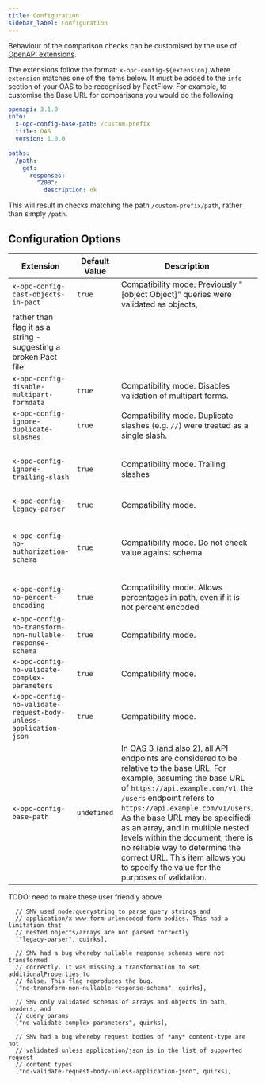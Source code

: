 ```yaml
---
title: Configuration
sidebar_label: Configuration
---
```


Behaviour of the comparison checks can be customised by the use of [OpenAPI extensions](https://swagger.io/docs/specification/v3_0/openapi-extensions/). 

The extensions follow the format: `x-opc-config-${extension}` where `extension` matches one of the items below. It must be added to the `info` section of your OAS to be recognised by PactFlow. For example, to customise the Base URL for comparisons you would do the following:

```yml
openapi: 3.1.0
info:
  x-opc-config-base-path: /custom-prefix
  title: OAS
  version: 1.0.0

paths:
  /path:
    get:
      responses:
        "200":
          description: ok
```

This will result in checks matching the path `/custom-prefix/path`, rather than simply `/path`.

## Configuration Options

| Extension | Default Value |Description|Example|
|--- |--- |--- |--- |
| `x-opc-config-cast-objects-in-pact` | `true` | Compatibility mode. Previously "[object Object]" queries were validated as objects,
  rather than flag it as a string - suggesting a broken Pact file |  |
| `x-opc-config-disable-multipart-formdata` | `true` | Compatibility mode. Disables validation of multipart forms. | |
| `x-opc-config-ignore-duplicate-slashes` | `true` | Compatibility mode. Duplicate slashes (e.g. `//`) were treated as a single slash. | `//` will be treated as `/` if enabled |
| `x-opc-config-ignore-trailing-slash` | `true` | Compatibility mode. Trailing slashes  | `/foo` and `/foo/` will be considered the same if enabled. |
| `x-opc-config-legacy-parser` | `true` | Compatibility mode. | EXAMPLE |
| `x-opc-config-no-authorization-schema` | `true` | Compatibility mode. Do not check value against schema | `Authorization: Bearer !@#$%^&` or `Authorization: Basic abc` will pass if enabled |
| `x-opc-config-no-percent-encoding` | `true` | Compatibility mode. Allows percentages in path, even if it is not percent encoded | TODO |
| `x-opc-config-no-transform-non-nullable-response-schema` | `true` | Compatibility mode. | EXAMPLE |
| `x-opc-config-no-validate-complex-parameters` | `true` | Compatibility mode. | EXAMPLE |
| `x-opc-config-no-validate-request-body-unless-application-json` | `true` | Compatibility mode. | EXAMPLE |
| `x-opc-config-base-path` | `undefined` | In [OAS 3 (and also 2)](https://swagger.io/docs/specification/api-host-and-base-path/), all API endpoints are considered to be relative to the base URL. For example, assuming the base URL of `https://api.example.com/v1`, the `/users` endpoint refers to `https://api.example.com/v1/users`. As the base URL may be specifiedi as an array, and in multiple nested levels within the document, there is no reliable way to determine the correct URL. This item allows you to specify the value for the purposes of validation.  | `/custom-prefix` |

TODO: need to make these user friendly above
```
  // SMV used node:querystring to parse query strings and
  // application/x-www-form-urlencoded form bodies. This had a limitation that
  // nested objects/arrays are not parsed correctly
  ["legacy-parser", quirks],

  // SMV had a bug whereby nullable response schemas were not transformed
  // correctly. It was missing a transformation to set additionalProperties to
  // false. This flag reproduces the bug.
  ["no-transform-non-nullable-response-schema", quirks],

  // SMV only validated schemas of arrays and objects in path, headers, and
  // query params
  ["no-validate-complex-parameters", quirks],

  // SMV had a bug whereby request bodies of *any* content-type are not
  // validated unless application/json is in the list of supported request
  // content types
  ["no-validate-request-body-unless-application-json", quirks],
```


